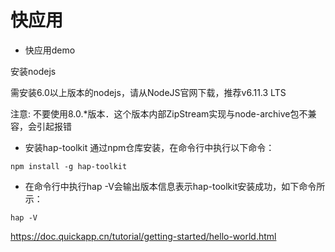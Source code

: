 # 快应用
- 快应用demo

安装nodejs

需安装6.0以上版本的nodejs，请从NodeJS官网下载，推荐v6.11.3 LTS

注意: 不要使用8.0.*版本．这个版本内部ZipStream实现与node-archive包不兼容，会引起报错

- 安装hap-toolkit 通过npm仓库安装，在命令行中执行以下命令：

`npm install -g hap-toolkit`

- 在命令行中执行hap -V会输出版本信息表示hap-toolkit安装成功，如下命令所示：

`hap -V`

https://doc.quickapp.cn/tutorial/getting-started/hello-world.html
